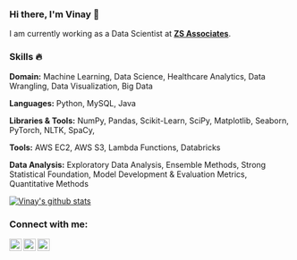### Hi there, I'm Vinay 👋 

I am currently working as a Data Scientist at [**ZS Associates**](https://www.zs.com/). 

### Skills :fire:

**Domain:**  Machine Learning, Data Science, Healthcare Analytics, Data Wrangling, Data Visualization, Big Data

**Languages:**  Python, MySQL, Java

**Libraries & Tools:** NumPy, Pandas, Scikit-Learn, SciPy, Matplotlib, Seaborn, PyTorch, NLTK, SpaCy, 

**Tools:** AWS EC2, AWS S3, Lambda Functions, Databricks

**Data Analysis:** Exploratory Data Analysis, Ensemble Methods, Strong Statistical Foundation, Model Development & Evaluation Metrics, Quantitative Methods


[![Vinay's github stats](https://github-readme-stats.vercel.app/api?username=vinay-singh27&count_private=true&show_icons=true&theme=radical&hide_rank=false)](https://github.com/anuraghazra/github-readme-stats)

### Connect with me:

[<img align="left" alt="vinay-singh27 | Twitter" width="22px" src="https://cdn.jsdelivr.net/npm/simple-icons@v3/icons/twitter.svg" />][twitter]
[<img align="left" alt="vinay-singh27 | LinkedIn" width="22px" src="https://cdn.jsdelivr.net/npm/simple-icons@v3/icons/linkedin.svg" />][linkedin]
[<img align="left" alt="vinay-singh27 | HackerRank" width="22px" src="https://cdn.jsdelivr.net/npm/simple-icons@v3/icons/hackerrank.svg" />][hackerrank]

<br />

<br />

[twitter]: https://twitter.com/an_0utlier
[linkedin]: https://linkedin.com/in/vinay-singh27
[hackerrank]: https://hackerrank.com/vinaysin27

